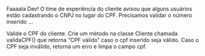 Faaaala Dev!
O time de experiência do cliente avisou que alguns usuários estão cadastrando o CNPJ no lugar do CPF. Precisamos validar o número inserido ...

Valide o CPF do cliente. Crie um método na classe Cliente chamada validaCPF() que retorna “CPF válido” caso o cpf inserido seja válido. Caso o CPF seja inválido, retorna um erro e limpa o campo cpf.